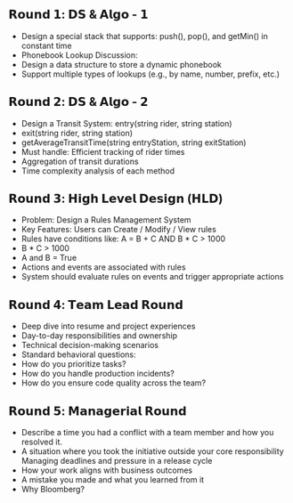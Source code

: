 ## 𝗥𝗼𝘂𝗻𝗱 𝟭: 𝗗𝗦 & 𝗔𝗹𝗴𝗼 - 𝟭

- Design a special stack that supports: push(), pop(), and getMin() in constant time
- Phonebook Lookup Discussion:
- Design a data structure to store a dynamic phonebook
- Support multiple types of lookups (e.g., by name, number, prefix, etc.)

## 𝗥𝗼𝘂𝗻𝗱 𝟮: 𝗗𝗦 & 𝗔𝗹𝗴𝗼 - 𝟮

- Design a Transit System: entry(string rider, string station)
- exit(string rider, string station)
- getAverageTransitTime(string entryStation, string exitStation)
- Must handle: Efficient tracking of rider times
- Aggregation of transit durations
- Time complexity analysis of each method

## 𝗥𝗼𝘂𝗻𝗱 𝟯: 𝗛𝗶𝗴𝗵 𝗟𝗲𝘃𝗲𝗹 𝗗𝗲𝘀𝗶𝗴𝗻 (𝗛𝗟𝗗)

- Problem: Design a Rules Management System
- Key Features: Users can Create / Modify / View rules
- Rules have conditions like: A = B + C AND B \* C > 1000
- B \* C > 1000
- A and B = True
- Actions and events are associated with rules
- System should evaluate rules on events and trigger appropriate actions

## 𝗥𝗼𝘂𝗻𝗱 𝟰: 𝗧𝗲𝗮𝗺 𝗟𝗲𝗮𝗱 𝗥𝗼𝘂𝗻𝗱

- Deep dive into resume and project experiences
- Day-to-day responsibilities and ownership
- Technical decision-making scenarios
- Standard behavioral questions:
- How do you prioritize tasks?
- How do you handle production incidents?
- How do you ensure code quality across the team?

## 𝗥𝗼𝘂𝗻𝗱 𝟱: 𝗠𝗮𝗻𝗮𝗴𝗲𝗿𝗶𝗮𝗹 𝗥𝗼𝘂𝗻𝗱

- Describe a time you had a conflict with a team member and how you resolved it.
- A situation where you took the initiative outside your core responsibility Managing deadlines and pressure in a release cycle
- How your work aligns with business outcomes
- A mistake you made and what you learned from it
- Why Bloomberg?
